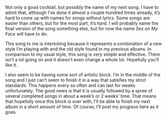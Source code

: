 Not only a good cocktail, but possibly the name of my next song. I have to admit that, although I’ve done it almost a couple hundred times already, it’s hard to come up with names for songs without lyrics. Some songs are easier than others, but for the most part, it’s hard. I will probably name the final version of the song something else, but for now the name *Sex on My Face* will have to do.

This song to me is interesting because it represents a combination of a new style I’m playing with and the old style found in my previous albums. In comparison to my usual style, this song is very simple and effective. There isn’t a lot going on and it doesn’t even change a whole lot. Hopefully you’ll like it.

I also seem to be having some sort of artistic block. I’m in the middle of the song and I just can’t seem to finish it in a way that satisfies my strict standards. This happens every so often and can last for weeks unfortunately. The good news is that it is usually followed by a spree of several completed songs in about a week’s or 2 weeks’ time. That means that hopefully once this block is over with, I’ll be able to finish my next album in a short amount of time. Of course, I’ll post my progress here as it goes.